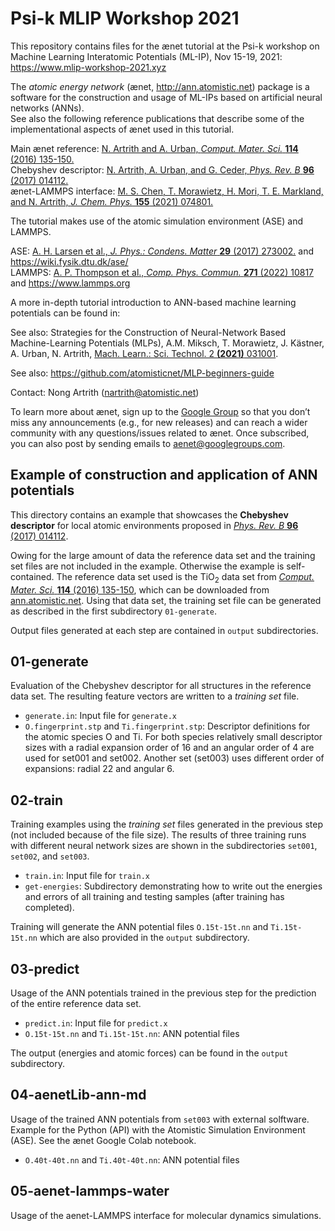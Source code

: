 # Psi-k MLIP Workshop 2021 

This repository contains files for the ænet tutorial at the Psi-k workshop on Machine Learning Interatomic Potentials (ML-IP), Nov 15-19, 2021: <https://www.mlip-workshop-2021.xyz>

The *atomic energy network* (ænet, <http://ann.atomistic.net>) package is a software for the construction and usage of ML-IPs based on artificial neural networks (ANNs).  
See also the following reference publications that describe some of the implementational aspects of ænet used in this tutorial.

Main ænet reference: [N. Artrith and A. Urban, *Comput. Mater. Sci.* **114** (2016) 135-150.](http://dx.doi.org/10.1016/j.commatsci.2015.11.047)<br/>
Chebyshev descriptor: [N. Artrith, A. Urban, and G. Ceder, *Phys. Rev. B* **96** (2017) 014112.](http://dx.doi.org/10.1103/PhysRevB.96.014112)<br/>
ænet-LAMMPS interface: [M. S. Chen, T. Morawietz, H. Mori, T. E. Markland, and N. Artrith, *J. Chem. Phys.* **155** (2021) 074801.](https://doi.org/10.1063/5.0063880)

The tutorial makes use of the atomic simulation environment (ASE) and LAMMPS.

ASE: [A. H. Larsen et al., *J. Phys.: Condens. Matter* **29** (2017) 273002.](https://doi.org/10.1088/1361-648X/aa680e) and <https://wiki.fysik.dtu.dk/ase/> <br/>
LAMMPS: [A. P. Thompson et al., *Comp. Phys. Commun.* **271** (2022) 10817](https://doi.org/10.1016/j.cpc.2021.108171) and <https://www.lammps.org>

A more in-depth tutorial introduction to ANN-based machine learning potentials can be found in:

See also: Strategies for the Construction of Neural-Network Based Machine-Learning Potentials (MLPs),
A.M. Miksch, T. Morawietz, J. Kästner, A. Urban, N. Artrith, 
[Mach. Learn.: Sci. Technol. 2 **(2021)** 031001](https://doi.org/10.1088/2632-2153/abfd96). <br/>

See also: https://github.com/atomisticnet/MLP-beginners-guide

Contact: Nong Artrith (nartrith@atomistic.net)

To learn more about ænet, sign up to the [Google Group](https://groups.google.com/forum/#!forum/aenet)
so that you don’t miss any announcements (e.g., for new releases) and can reach
a wider community with any questions/issues related to ænet.
Once subscribed, you can also post by sending emails to aenet@googlegroups.com.

## Example of construction and application of ANN potentials

This directory contains an example that showcases the **Chebyshev
descriptor** for local atomic environments proposed in
[*Phys. Rev. B* **96** (2017)
014112](http://dx.doi.org/10.1103/PhysRevB.96.014112).

Owing for the large amount of data the reference data set and the
training set files are not included in the example.  Otherwise the
example is self-contained.  The reference data set used is the
TiO<sub>2</sub> data set from [*Comput. Mater. Sci.* **114** (2016)
135-150](http://dx.doi.org/10.1016/j.commatsci.2015.11.047), which can
be downloaded from
[ann.atomistic.net](http://ann.atomistic.net/download/).  Using that
data set, the training set file can be generated as described in the
first subdirectory `01-generate`.

Output files generated at each step are contained in `output`
subdirectories.

01-generate
-----------

Evaluation of the Chebyshev descriptor for all structures in the
reference data set.  The resulting feature vectors are written to a
*training set* file.

- `generate.in`: Input file for `generate.x`
- `O.fingerprint.stp` and `Ti.fingerprint.stp`: Descriptor definitions
  for the atomic species O and Ti.  For both species relatively small
  descriptor sizes with a radial expansion order of 16 and an angular
  order of 4 are used for set001 and set002.  Another set (set003) uses
  different order of expansions: radial 22 and angular 6.

02-train
--------

Training examples using the *training set* files generated in the
previous step (not included because of the file size).  The results of
three training runs with different neural network sizes are shown in the 
subdirectories `set001`, `set002`, and `set003`.

- `train.in`: Input file for `train.x`
- `get-energies`: Subdirectory demonstrating how to write out the
  energies and errors of all training and testing samples (after
  training has completed).

Training will generate the ANN potential files `O.15t-15t.nn` and
`Ti.15t-15t.nn` which are also provided in the `output` subdirectory.

03-predict
----------

Usage of the ANN potentials trained in the previous step for the
prediction of the entire reference data set.

- `predict.in`: Input file for `predict.x`
- `O.15t-15t.nn` and `Ti.15t-15t.nn`: ANN potential files

The output (energies and atomic forces) can be found in the `output`
subdirectory.

04-aenetLib-ann-md
----------

Usage of the trained ANN potentials from `set003` with external solftware.
Example for the Python (API) with the Atomistic Simulation Environment (ASE).
See the ænet Google Colab notebook.

- `O.40t-40t.nn` and `Ti.40t-40t.nn`: ANN potential files

05-aenet-lammps-water
----------

Usage of the aenet-LAMMPS interface for molecular dynamics simulations.

